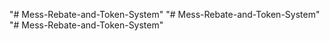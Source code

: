 "# Mess-Rebate-and-Token-System" 
"# Mess-Rebate-and-Token-System" 
"# Mess-Rebate-and-Token-System" 
